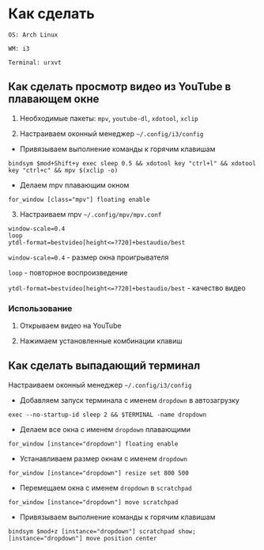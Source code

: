 # Как сделать 

`OS: Arch Linux`

`WM: i3`

`Terminal: urxvt`

## Как сделать просмотр видео из YouTube в плавающем окне


1. Необходимые пакеты: `mpv`, `youtube-dl`, `xdotool`, `xclip`

2. Настраиваем оконный менеджер `~/.config/i3/config`

- Привязываем выполнение команды к горячим клавишам

```
bindsym $mod+Shift+y exec sleep 0.5 && xdotool key "ctrl+l" && xdotool key "ctrl+c" && mpv $(xclip -o)

```

- Делаем mpv плавающим окном

```
for_window [class="mpv"] floating enable

```

3. Настраиваем mpv `~/.config/mpv/mpv.conf`

```
window-scale=0.4
loop
ytdl-format=bestvideo[height<=?720]+bestaudio/best

```

`window-scale=0.4` - размер окна проигрывателя

`loop` - повторное воспроизведение

`ytdl-format=bestvideo[height<=?720]+bestaudio/best` - качество видео

### Использование

1. Открываем видео на YouTube

2. Нажимаем установленные комбинации клавиш


## Как сделать выпадающий терминал

Настраиваем оконный менеджер `~/.config/i3/config`

- Добавляем запуск терминала с именем `dropdown` в автозагрузку

```
exec --no-startup-id sleep 2 && $TERMINAL -name dropdown

```

- Делаем все окна с именем `dropdown` плавающими

```
for_window [instance="dropdown"] floating enable

```

- Устанавливаем размер окнам с именем `dropdown`

```
for_window [instance="dropdown"] resize set 800 500

```

- Перемещаем окна с именем `dropdown` в `scratchpad`

```
for_window [instance="dropdown"] move scratchpad

```

- Привязываем выполнение команды к горячим клавишам

```
bindsym $mod+z [instance="dropdown"] scratchpad show; [instance="dropdown"] move position center

```
